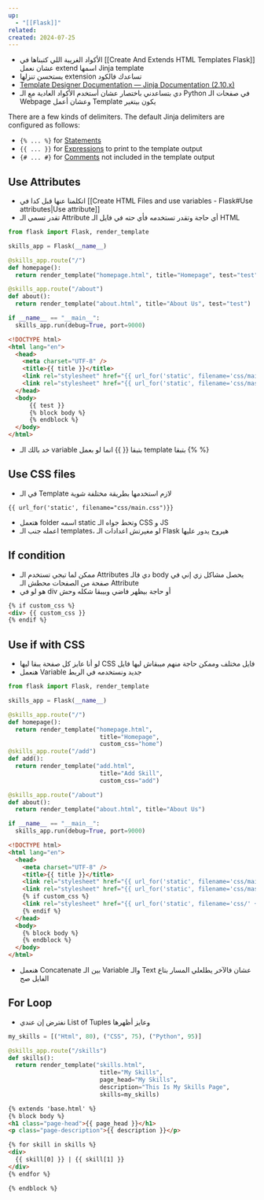 ```yaml
---
up:
  - "[[Flask]]"
related: 
created: 2024-07-25
---
```

- الأكواد الغريبة اللي كتبناها في [[Create And Extends HTML Templates Flask]] عشان نعمل extend اسمها Jinja template
- يستحسن تنزلها extension تساعدك فالكود
- [Template Designer Documentation — Jinja Documentation (2.10.x)](https://jinja.palletsprojects.com/en/2.10.x/templates/)
- دي بتساعدني باختصار عشان أستخدم الأكواد العادية مع الـ Python في صفحات الـ Webpage وعشان أعمل Template يكون بيتغير 

There are a few kinds of delimiters. The default Jinja delimiters are configured as follows:

- `{% ... %}` for [Statements](https://jinja.palletsprojects.com/en/2.9.x/templates/#list-of-control-structures)
- `{{ ... }}` for [Expressions](https://jinja.palletsprojects.com/en/2.9.x/templates/#expressions) to print to the template output
- `{# ... #}` for [Comments](https://jinja.palletsprojects.com/en/2.9.x/templates/#comments) not included in the template output

## Use Attributes
- اتكلمنا عنها قبل كدا في [[Create HTML Files and use variables - Flask#Use attributes|Use attribute]]
- تقدر تسمي الـ Attribute أي حاجة وتقدر تستخدمه فأي حته في فايل الـ HTML
```python
from flask import Flask, render_template

skills_app = Flask(__name__)

@skills_app.route("/")
def homepage():
  return render_template("homepage.html", title="Homepage", test="test")

@skills_app.route("/about")
def about():
  return render_template("about.html", title="About Us", test="test")

if __name__ == "__main__":
  skills_app.run(debug=True, port=9000)
```

```html
<!DOCTYPE html>
<html lang="en">
  <head>
    <meta charset="UTF-8" />
    <title>{{ title }}</title>
    <link rel="stylesheet" href="{{ url_for('static', filename='css/main.css') }}" />
    <link rel="stylesheet" href="{{ url_for('static', filename='css/master.css') }}" />
  </head>
  <body>
	  {{ test }}
	  {% block body %}
	  {% endblock %}
  </body>
</html>
```

- خد بالك الـ variable بتبقا {{ }} انما لو بعمل template بتبقا {% %}
## Use CSS files
- في الـ Template لازم استخدمها بطريقة مختلفة شوية
```plain-text
{{ url_for('static', filename="css/main.css")}}
```

- هتعمل folder اسمه static وتحط جواه الـ CSS و JS
- اعمله جنب الـ templates، لو مغيرتش اعدادات الـ Flask هيروح يدور عليها

## If condition 
- ممكن لما تيجي تستخدم الـ Attributes دي فالـ body يحصل مشاكل زي إني في صفحة من الصفحات محطش الـ Attribute 
- هو لو في div أو حاجة بيظهر فاضي وبيبقا شكله وحش

```html
{% if custom_css %}
<div> {{ custom_css }}
{% endif %}

```

## Use if with CSS
- لو أنا عايز كل صفحة يبقا ليها CSS فايل مختلف وممكن حاجة منهم ميبقاش ليها فايل
- هنعمل Variable جديد ونستخدمه في الربط

```python
from flask import Flask, render_template

skills_app = Flask(__name__)

@skills_app.route("/")
def homepage():
  return render_template("homepage.html",
                          title="Homepage",
                          custom_css="home")
@skills_app.route("/add")
def add():
  return render_template("add.html",
                          title="Add Skill",
                          custom_css="add")

@skills_app.route("/about")
def about():
  return render_template("about.html", title="About Us")

if __name__ == "__main__":
  skills_app.run(debug=True, port=9000)
```

```html
<!DOCTYPE html>
<html lang="en">
  <head>
    <meta charset="UTF-8" />
    <title>{{ title }}</title>
    <link rel="stylesheet" href="{{ url_for('static', filename='css/main.css') }}" />
    <link rel="stylesheet" href="{{ url_for('static', filename='css/master.css') }}" />
    {% if custom_css %}
    <link rel="stylesheet" href="{{ url_for('static', filename='css/' + custom_css + '.css') }}" />
    {% endif %}
  </head>
  <body>
    {% block body %}
    {% endblock %}
  </body>
</html>
```
- هنعمل Concatenate بين الـ Variable والـ  Text عشان فالآخر يطلعلي المسار بتاع الفايل صح

## For Loop
- نفترض إن عندي List of Tuples وعايز أظهرها 

```python
my_skills = [("Html", 80), ("CSS", 75), ("Python", 95)]

@skills_app.route("/skills")
def skills():
  return render_template("skills.html",
                          title="My Skills",
                          page_head="My Skills",
                          description="This Is My Skills Page",
                          skills=my_skills)
```

```html
{% extends 'base.html' %}
{% block body %}
<h1 class="page-head">{{ page_head }}</h1>
<p class="page-description">{{ description }}</p>

{% for skill in skills %}
<div>
  {{ skill[0] }} | {{ skill[1] }}
</div>
{% endfor %}

{% endblock %}
```